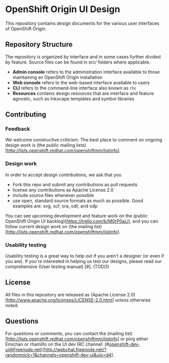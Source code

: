 OpenShift Origin UI Design
==========================

This repository contains design documents for the various user interfaces of OpenShift Origin. 

Repository Structure
--------------------

The repository is organized by interface and in some cases further divided by feature. Source files can be found in src/ folders where applicable.

- **Admin console** refers to the administration interface available to those maintaining an OpenShift Origin installation
- **Web console** refers to the web-based interface available to users
- **CLI** refers to the command-line interface also known as `rhc`
- **Resources** contains design resources that are interface and feature agnostic, such as Inkscape templates and symbol libraries

Contributing
------------

### Feedback
We welcome constructive criticism. The best place to comment on ongoing design work is (the public mailing lists)[http://lists.openshift.redhat.com/openshiftmm/listinfo].

### Design work
In order to accept design contributions, we ask that you
- Fork this repo and submit any contributions as pull requests
- license any contributions as Apache License 2.0
- include source files whenever possible
- use open, standard source formats as much as possible. Good examples are: svg, xcf, ora, odt, and odp

You can see upcoming development and feature work on the (public OpenShift Origin UI backlog)[https://trello.com/b/M0rP0aLj], and you can follow current design work on (the mailing list)[http://lists.openshift.redhat.com/openshiftmm/listinfo].

### Usability testing
Usability testing is a great way to help out if you aren't a designer (or even if you are). If you're interested in helping us test our designs, please read our comprehensive (User testing manual) [#]. (TODO)

License
-------

All files in this repository are released as (Apache License 2.0)[http://www.apache.org/licenses/LICENSE-2.0.html] unless otherwise noted. 

Questions
---------

For questions or comments, you can contact the (mailing list)[http://lists.openshift.redhat.com/openshiftmm/listinfo] or ping either Emichan or rhamilto on the UI dev IRC channel: (#openshift-dev-ui@Freenode.net)[http://webchat.freenode.net/?randomnick=1&channels=openshift-dev-ui&uio=d4].
